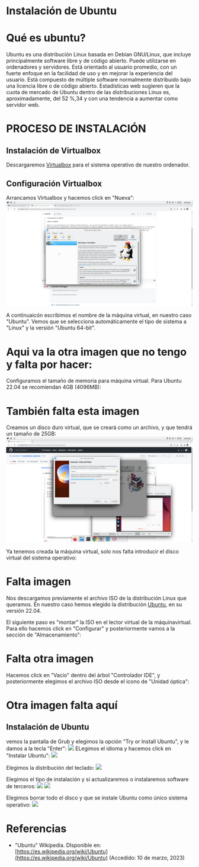 # Instalación de Ubuntu

# Qué es ubuntu?

Ubuntu es una distribución Linux basada en Debian GNU/Linux, que incluye principalmente software libre y de código abierto.
Puede utilizarse en ordenadores y servidores. Está orientado al usuario promedio, con un fuerte enfoque en la facilidad de uso y en mejorar la experiencia del usuario. Está compuesto de múltiple software normalmente distribuido bajo una licencia libre o de código abierto. Estadísticas web sugieren que la cuota de mercado de Ubuntu dentro de las distribuciones Linux es, aproximadamente, del 52 %,3​4​ y con una tendencia a aumentar como servidor web.

# PROCESO DE INSTALACIÓN

## Instalación de Virtualbox
Descargaremos [Virtualbox](https://www.virtualbox.org/) para el sistema operativo de nuestro ordenador.
## Configuración Virtualbox
Arrancamos Virtualbox y hacemos click en "Nueva": ![](1virtualbox.png)

A continuaicón escribimos el nombre de la máquina virtual, en nuestro caso "Ubuntu". Vemos que se selecciona automáticamente el tipo de sistema a "Linux" y la versión "Ubuntu 64-bit".
# Aqui va la otra imagen que no tengo y falta por hacer:

Configuramos el tamaño de memoria para máquina virtual. Para Ubuntu 22.04 se recomiendan 4GB (4096MB):
# También falta esta imagen

Creamos un disco duro virtual, que se creará como un archivo, y que tendrá un tamaño de 25GB:
![](virtual2.png)

Ya tenemos creada la máquina virtual, solo nos falta introducir el disco virtual del sistema operativo:
# Falta imagen
Nos descargamos previamente el archivo ISO de la distribución Linux que queramos. En nuestro caso hemos elegido la distribución [Ubuntu](https://ubuntu.com/), en su versión 22.04.

El siguiente paso es "montar" la ISO en el lector virtual de la máquinavirtual. Para ello hacemos click en "Configurar" y posteriormente vamos a la sección de "Almacenamiento":
# Falta otra imagen

Hacemos click en "Vacío" dentro del árbol "Controlador IDE", y posteriormente elegimos el archivo ISO desde el icono de "Unidad óptica":

# Otra imagen falta aquí






## Instalación de Ubuntu
vemos la pantalla de Grub y elegimos la opción "Try or Install Ubuntu", y le damos a la tecla "Enter":
![](https://user-images.githubusercontent.com/122264807/224402757-287c1c5f-37e2-4ef4-b22d-2da1107840f4.png)
ELegimos el idioma y hacemos click en "Instalar Ubuntu":
![](https://user-images.githubusercontent.com/122264807/224403161-3de986c8-832b-4afd-8fb5-f36196697682.png)

Elegimos la distribución del teclado:
![](https://user-images.githubusercontent.com/122264807/224403413-bfe8ab27-026f-4c2d-9886-f77b068652ad.png)

Elegimos el tipo de instalación y si actualizaremos o instalaremos software de terceros:
![](https://user-images.githubusercontent.com/122264807/224403730-a45db4cd-83e0-4ce9-b464-d3fd717ef23b.png)
![](https://user-images.githubusercontent.com/122264807/224403916-4ff375fc-4317-4ed3-91f5-dd8c0daa5c77.png)

Elegimos borrar todo el disco y que se instale Ubuntu como único sistema operativo:
![](https://user-images.githubusercontent.com/122264807/224404089-6a54e039-a5a7-46e9-a9a5-4502ae312ae2.png)

































# Referencias 
- "Ubuntu" Wikipedia. DIsponible en: [https://es.wikipedia.org/wiki/Ubuntu](https://es.wikipedia.org/wiki/Ubuntu) (Accedido: 10 de marzo, 2023)

